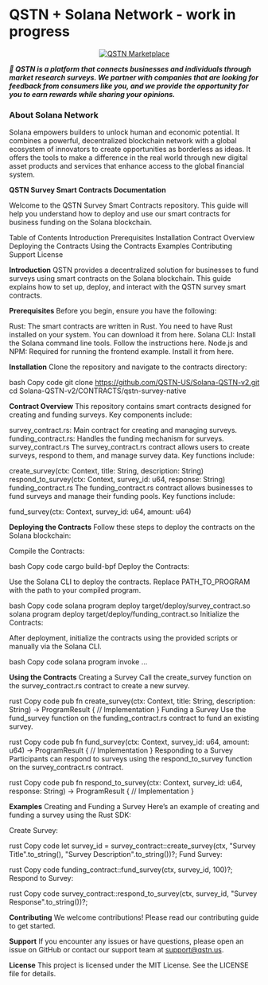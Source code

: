 # QSTN + Solana Network - work in progress

<p align="center">
  <a href="https://qstnus.com/"><img src="https://qstnus.com/icon-256x256.png" alt="QSTN Marketplace"></a>
</p>

**_🚀 QSTN is a platform that connects businesses and individuals through market research surveys. We partner with companies that are looking for feedback from consumers like you, and we provide the opportunity for you to earn rewards while sharing your opinions._**

### About Solana Network

Solana empowers builders to unlock human and economic potential. It combines a powerful, decentralized blockchain network with a global ecosystem of innovators to create opportunities as borderless as ideas. It offers the tools to make a difference in the real world through new digital asset products and services that enhance access to the global financial system.

**QSTN Survey Smart Contracts Documentation**

Welcome to the QSTN Survey Smart Contracts repository. This guide will help you understand how to deploy and use our smart contracts for business funding on the Solana blockchain.

Table of Contents
Introduction
Prerequisites
Installation
Contract Overview
Deploying the Contracts
Using the Contracts
Examples
Contributing
Support
License

**Introduction**
QSTN provides a decentralized solution for businesses to fund surveys using smart contracts on the Solana blockchain. This guide explains how to set up, deploy, and interact with the QSTN survey smart contracts.

**Prerequisites**
Before you begin, ensure you have the following:

Rust: The smart contracts are written in Rust. You need to have Rust installed on your system. You can download it from here.
Solana CLI: Install the Solana command line tools. Follow the instructions here.
Node.js and NPM: Required for running the frontend example. Install it from here.

**Installation**
Clone the repository and navigate to the contracts directory:

bash
Copy code
git clone https://github.com/QSTN-US/Solana-QSTN-v2.git
cd Solana-QSTN-v2/CONTRACTS/qstn-survey-native

**Contract Overview**
This repository contains smart contracts designed for creating and funding surveys. Key components include:

survey_contract.rs: Main contract for creating and managing surveys.
funding_contract.rs: Handles the funding mechanism for surveys.
survey_contract.rs
The survey_contract.rs contract allows users to create surveys, respond to them, and manage survey data. Key functions include:

create_survey(ctx: Context<CreateSurvey>, title: String, description: String)
respond_to_survey(ctx: Context<RespondToSurvey>, survey_id: u64, response: String)
funding_contract.rs
The funding_contract.rs contract allows businesses to fund surveys and manage their funding pools. Key functions include:

fund_survey(ctx: Context<FundSurvey>, survey_id: u64, amount: u64)

**Deploying the Contracts**
Follow these steps to deploy the contracts on the Solana blockchain:

Compile the Contracts:

bash
Copy code
cargo build-bpf
Deploy the Contracts:

Use the Solana CLI to deploy the contracts. Replace PATH_TO_PROGRAM with the path to your compiled program.

bash
Copy code
solana program deploy target/deploy/survey_contract.so
solana program deploy target/deploy/funding_contract.so
Initialize the Contracts:

After deployment, initialize the contracts using the provided scripts or manually via the Solana CLI.

bash
Copy code
solana program invoke ...

**Using the Contracts**
Creating a Survey
Call the create_survey function on the survey_contract.rs contract to create a new survey.

rust
Copy code
pub fn create_survey(ctx: Context<CreateSurvey>, title: String, description: String) -> ProgramResult {
    // Implementation
}
Funding a Survey
Use the fund_survey function on the funding_contract.rs contract to fund an existing survey.

rust
Copy code
pub fn fund_survey(ctx: Context<FundSurvey>, survey_id: u64, amount: u64) -> ProgramResult {
    // Implementation
}
Responding to a Survey
Participants can respond to surveys using the respond_to_survey function on the survey_contract.rs contract.

rust
Copy code
pub fn respond_to_survey(ctx: Context<RespondToSurvey>, survey_id: u64, response: String) -> ProgramResult {
    // Implementation
}

**Examples**
Creating and Funding a Survey
Here’s an example of creating and funding a survey using the Rust SDK:

Create Survey:

rust
Copy code
let survey_id = survey_contract::create_survey(ctx, "Survey Title".to_string(), "Survey Description".to_string())?;
Fund Survey:

rust
Copy code
funding_contract::fund_survey(ctx, survey_id, 100)?;
Respond to Survey:

rust
Copy code
survey_contract::respond_to_survey(ctx, survey_id, "Survey Response".to_string())?;

**Contributing**
We welcome contributions! Please read our contributing guide to get started.

**Support**
If you encounter any issues or have questions, please open an issue on GitHub or contact our support team at support@qstn.us.

**License**
This project is licensed under the MIT License. See the LICENSE file for details.
